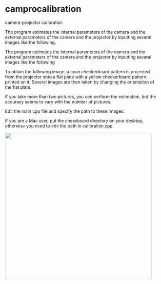 # camprocalibration
camera-projector calibration

The program estimates the internal parameters of the camera and the external parameters of the camera and the projector by inputting several images like the following.

The program estimates the internal parameters of the camera and the external parameters of the camera and the projector by inputting several images like the following

To obtain the following image, a cyan checkerboard pattern is projected from the projector onto a flat plate with a yellow checkerboard pattern printed on it. Several images are then taken by changing the orientation of the flat plate.

If you take more than two pictures, you can perform the estimation, but the accuracy seems to vary with the number of pictures.

Edit the main.cpp file and specify the path to these images.

If you are a Mac user, put the chessboard directory on your desktop, otherwise you need to edit the path in calibration.cpp.

<img src="https://user-images.githubusercontent.com/64456870/133924171-409d244f-5d08-4c12-8a8a-c45e9b288899.JPG" width="480">
